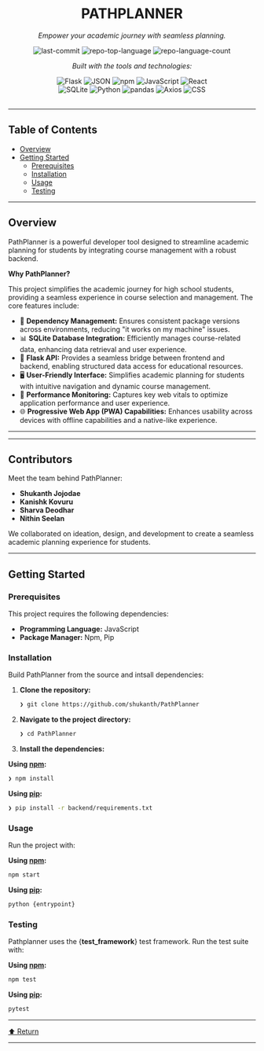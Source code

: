 <div id="top">

<!-- HEADER STYLE: CLASSIC -->
<div align="center">


# PATHPLANNER

<em>Empower your academic journey with seamless planning.</em>

<!-- BADGES -->
<img src="https://img.shields.io/github/last-commit/shukanth/PathPlanner?style=flat&logo=git&logoColor=white&color=0080ff" alt="last-commit">
<img src="https://img.shields.io/github/languages/top/shukanth/PathPlanner?style=flat&color=0080ff" alt="repo-top-language">
<img src="https://img.shields.io/github/languages/count/shukanth/PathPlanner?style=flat&color=0080ff" alt="repo-language-count">

<em>Built with the tools and technologies:</em>

<img src="https://img.shields.io/badge/Flask-000000.svg?style=flat&logo=Flask&logoColor=white" alt="Flask">
<img src="https://img.shields.io/badge/JSON-000000.svg?style=flat&logo=JSON&logoColor=white" alt="JSON">
<img src="https://img.shields.io/badge/npm-CB3837.svg?style=flat&logo=npm&logoColor=white" alt="npm">
<img src="https://img.shields.io/badge/JavaScript-F7DF1E.svg?style=flat&logo=JavaScript&logoColor=black" alt="JavaScript">
<img src="https://img.shields.io/badge/React-61DAFB.svg?style=flat&logo=React&logoColor=black" alt="React">
<br>
<img src="https://img.shields.io/badge/SQLite-003B57.svg?style=flat&logo=SQLite&logoColor=white" alt="SQLite">
<img src="https://img.shields.io/badge/Python-3776AB.svg?style=flat&logo=Python&logoColor=white" alt="Python">
<img src="https://img.shields.io/badge/pandas-150458.svg?style=flat&logo=pandas&logoColor=white" alt="pandas">
<img src="https://img.shields.io/badge/Axios-5A29E4.svg?style=flat&logo=Axios&logoColor=white" alt="Axios">
<img src="https://img.shields.io/badge/CSS-663399.svg?style=flat&logo=CSS&logoColor=white" alt="CSS">

</div>
<br>

---

## Table of Contents

- [Overview](#overview)
- [Getting Started](#getting-started)
    - [Prerequisites](#prerequisites)
    - [Installation](#installation)
    - [Usage](#usage)
    - [Testing](#testing)

---

## Overview

PathPlanner is a powerful developer tool designed to streamline academic planning for students by integrating course management with a robust backend.

**Why PathPlanner?**

This project simplifies the academic journey for high school students, providing a seamless experience in course selection and management. The core features include:

- 🎯 **Dependency Management:** Ensures consistent package versions across environments, reducing "it works on my machine" issues.
- 📊 **SQLite Database Integration:** Efficiently manages course-related data, enhancing data retrieval and user experience.
- 🔗 **Flask API:** Provides a seamless bridge between frontend and backend, enabling structured data access for educational resources.
- 🖥️ **User-Friendly Interface:** Simplifies academic planning for students with intuitive navigation and dynamic course management.
- 🚀 **Performance Monitoring:** Captures key web vitals to optimize application performance and user experience.
- 🌐 **Progressive Web App (PWA) Capabilities:** Enhances usability across devices with offline capabilities and a native-like experience.

---
---

## Contributors

Meet the team behind PathPlanner:

- **Shukanth Jojodae**
- **Kanishk Kovuru**
- **Sharva Deodhar**
- **Nithin Seelan**

We collaborated on ideation, design, and development to create a seamless academic planning experience for students.

---

## Getting Started

### Prerequisites

This project requires the following dependencies:

- **Programming Language:** JavaScript
- **Package Manager:** Npm, Pip

### Installation

Build PathPlanner from the source and intsall dependencies:

1. **Clone the repository:**

    ```sh
    ❯ git clone https://github.com/shukanth/PathPlanner
    ```

2. **Navigate to the project directory:**

    ```sh
    ❯ cd PathPlanner
    ```

3. **Install the dependencies:**

**Using [npm](https://www.npmjs.com/):**

```sh
❯ npm install
```
**Using [pip](https://pypi.org/project/pip/):**

```sh
❯ pip install -r backend/requirements.txt
```

### Usage

Run the project with:

**Using [npm](https://www.npmjs.com/):**

```sh
npm start
```
**Using [pip](https://pypi.org/project/pip/):**

```sh
python {entrypoint}
```

### Testing

Pathplanner uses the {__test_framework__} test framework. Run the test suite with:

**Using [npm](https://www.npmjs.com/):**

```sh
npm test
```
**Using [pip](https://pypi.org/project/pip/):**

```sh
pytest
```

---

<div align="left"><a href="#top">⬆ Return</a></div>

---
